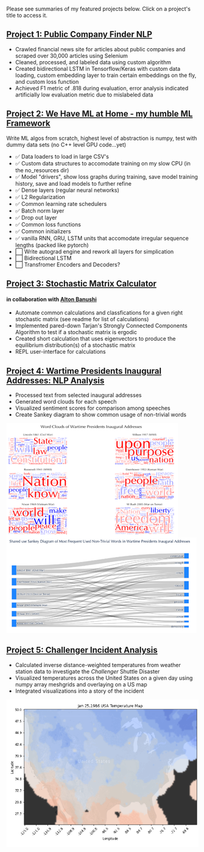 Please see summaries of my featured projects below. Click on a project's title to access it.
## [Project 1: Public Company Finder NLP](https://github.com/thclough/i-spy-tickers) 
* Crawled financial news site for articles about public companies and scraped over 30,000 articles using Selenium
* Cleaned, processed, and labeled data using custom algorithm
* Created bidirectional LSTM in Tensorflow/Keras with custom data loading, custom embedding layer to train certain embeddings on the fly, and custom loss function
* Achieved F1 metric of .818 during evaluation, error analysis indicated artificially low evaluation metric due to mislabeled data

## [Project 2: We Have ML at Home - my humble ML Framework](https://github.com/thclough/we_have_ml_at_home)
Write ML algos from scratch, highest level of abstraction is numpy, test with dummy data sets (no C++ level GPU code...yet)
- ✅ Data loaders to load in large CSV's
- ✅ Custom data structures to accomodate training on my slow CPU (in the no_resources dir)
- ✅ Model "drivers", show loss graphs during training, save model training history, save and load models to further refine
- ✅ Dense layers (regular neural networks)
- ✅ L2 Regularization
- ✅ Common learning rate schedulers
- ✅ Batch norm layer
- ✅ Drop out layer
- ✅ Common loss functions
- ✅ Common initializers
- ✅ vanilla RNN, GRU, LSTM units that accomodate irregular sequence lengths (packed like pytorch)
- ⬜ Write autograd engine and rework all layers for simplication
- ⬜ Bidirectional LSTM
- ⬜ Transfromer Encoders and Decoders?

## [Project 3: Stochastic Matrix Calculator](https://github.com/thclough/stochastic_matrix_calculator) 
#### in collaboration with [Alton Banushi](https://github.com/banushi-a)
* Automate common calculations and classfications for a given right stochastic matrix (see readme for list of calculations)
* Implemented pared-down Tarjan's Strongly Connected Components Algorithm to test if a stochastic matrix is ergodic
* Created short calculation that uses eigenvectors to produce the equilibrium distribution(s) of a stochastic matrix
* REPL user-interface for calculations

## [Project 4: Wartime Presidents Inaugural Addresses: NLP Analysis](https://github.com/thclough/inaugural_address_analysis)
* Processed text from selected inaugural addresses
* Generated word clouds for each speech
* Visualized sentiment scores for comparison among speeches
* Create Sankey diagram to show common usage of non-trivial words

<img src="preview_images/word_clouds.png" height=300 width=450 align="left"/>
<img src="preview_images/vocab_sankey.png" height=250 width=500/>

<br>

## [Project 5: Challenger Incident Analysis](https://github.com/thclough/challenger_incident_analysis)
* Calculated inverse distance-weighted temperatures from weather station data to investigate the *Challenger* Shuttle Disaster
* Visualized temperatures across the United States on a given day using numpy array meshgrids and overlaying on a US map
* Integrated visualizations into a story of the incident

<img src="preview_images/usa_temp.gif"/>
